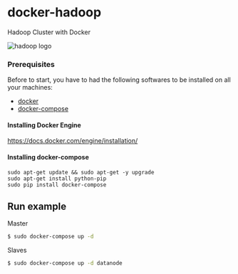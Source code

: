 # docker-hadoop
Hadoop Cluster with Docker

![hadoop logo](https://hadoop.apache.org/images/hadoop-logo.jpg)

### Prerequisites

Before to start, you have to had the following softwares to be installed on all your machines:

- [docker](https://www.docker.com/)
- [docker-compose](https://docs.docker.com/compose/install/)

#### Installing Docker Engine

https://docs.docker.com/engine/installation/

#### Installing docker-compose

```
sudo apt-get update && sudo apt-get -y upgrade
sudo apt-get install python-pip
sudo pip install docker-compose
```

## Run example

Master
```bash
$ sudo docker-compose up -d
```

Slaves
```bash
$ sudo docker-compose up -d datanode
```
